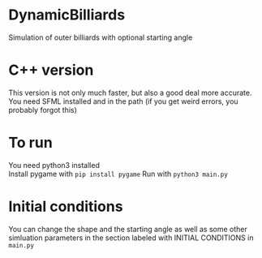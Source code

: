 # DynamicBilliards
Simulation of outer billiards with optional starting angle


# C++ version
This version is not only much faster, but also a good deal more accurate.  
You need SFML installed and in the path (if you get weird errors, you probably forgot this)  


# To run
You need python3 installed  
Install pygame with `pip install pygame`
Run with `python3 main.py`

# Initial conditions
You can change the shape and the starting angle as well as some other simluation parameters in the section labeled with INITIAL CONDITIONS in `main.py`


